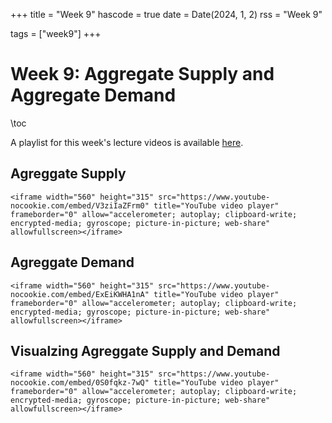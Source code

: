 +++
title = "Week 9"
hascode = true
date = Date(2024, 1, 2)
rss = "Week 9"

tags = ["week9"]
+++


# Week 9: Aggregate Supply and Aggregate Demand

\toc

A playlist for this week's lecture videos is available [here](https://www.youtube.com/playlist?list=PLBl3tyVmUuVgy0OnSJphwmxrtyGCbAIzQ).

## Agreggate Supply

~~~
<iframe width="560" height="315" src="https://www.youtube-nocookie.com/embed/V3ziIaZFrm0" title="YouTube video player" frameborder="0" allow="accelerometer; autoplay; clipboard-write; encrypted-media; gyroscope; picture-in-picture; web-share" allowfullscreen></iframe>
~~~

## Agreggate Demand

~~~
<iframe width="560" height="315" src="https://www.youtube-nocookie.com/embed/ExEiKWHA1nA" title="YouTube video player" frameborder="0" allow="accelerometer; autoplay; clipboard-write; encrypted-media; gyroscope; picture-in-picture; web-share" allowfullscreen></iframe>
~~~

## Visualzing Agreggate Supply and Demand

~~~
<iframe width="560" height="315" src="https://www.youtube-nocookie.com/embed/0S0fqkz-7wQ" title="YouTube video player" frameborder="0" allow="accelerometer; autoplay; clipboard-write; encrypted-media; gyroscope; picture-in-picture; web-share" allowfullscreen></iframe>
~~~
